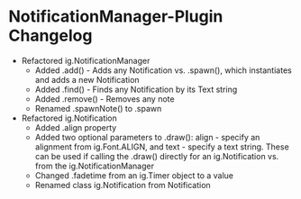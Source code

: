 NotificationManager-Plugin Changelog
====================================

- Refactored ig.NotificationManager
	- Added .add() - Adds any Notification vs. .spawn(), which instantiates and adds a new Notification
	- Added .find() - Finds any Notification by its Text string
	- Added .remove() - Removes any note
	- Renamed .spawnNote() to .spawn
- Refactored ig.Notification
	- Added .align property
	- Added two optional parameters to .draw(): align - specify an alignment from ig.Font.ALIGN, and text - specify a text string. These can be used if calling the .draw() directly for an ig.Notification vs. from the ig.NotificationManager
	- Changed .fadetime from an ig.Timer object to a value
	- Renamed class ig.Notification from Notification
